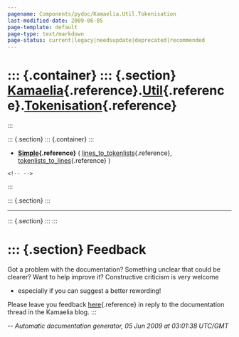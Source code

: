 ```yaml
---
pagename: Components/pydoc/Kamaelia.Util.Tokenisation
last-modified-date: 2009-06-05
page-template: default
page-type: text/markdown
page-status: current|legacy|needsupdate|deprecated|recommended
---
```

::: {.container}
::: {.section}
[Kamaelia](/Components/pydoc/Kamaelia.html){.reference}.[Util](/Components/pydoc/Kamaelia.Util.html){.reference}.[Tokenisation](/Components/pydoc/Kamaelia.Util.Tokenisation.html){.reference}
==============================================================================================================================================================================================
:::

::: {.section}
::: {.container}
:::

-   **[Simple](/Components/pydoc/Kamaelia.Util.Tokenisation.Simple.html){.reference}**
    (
    [lines\_to\_tokenlists](/Components/pydoc/Kamaelia.Util.Tokenisation.Simple.lines_to_tokenlists.html){.reference},
    [tokenlists\_to\_lines](/Components/pydoc/Kamaelia.Util.Tokenisation.Simple.tokenlists_to_lines.html){.reference}
    )

```{=html}
<!-- -->
```
:::

::: {.section}
:::

------------------------------------------------------------------------

::: {.section}
:::
:::

::: {.section}
Feedback
========

Got a problem with the documentation? Something unclear that could be
clearer? Want to help improve it? Constructive criticism is very welcome
- especially if you can suggest a better rewording!

Please leave you feedback
[here](../../../cgi-bin/blog/blog.cgi?rm=viewpost&nodeid=1142023701){.reference}
in reply to the documentation thread in the Kamaelia blog.
:::

*\-- Automatic documentation generator, 05 Jun 2009 at 03:01:38 UTC/GMT*
